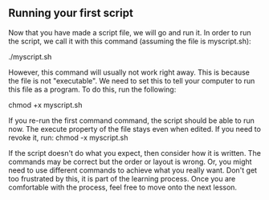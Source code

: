 ## Running your first script
Now that you have made a script file, we will go and run it.
In order to run the script, we call it with this command (assuming the file is myscript.sh):

./myscript.sh

However, this command will usually not work right away.
This is because the file is not "executable".
We need to set this to tell your computer to run this file as a program.
To do this, run the following:

chmod +x myscript.sh

If you re-run the first command command, the script should be able to run now.
The execute property of the file stays even when edited. If you need to revoke it, run:
chmod -x myscript.sh

If the script doesn't do what you expect, then consider how it is written.
The commands may be correct but the order or layout is wrong.
Or, you might need to use different commands to achieve what you really want.
Don't get too frustrated by this, it is part of the learning process.
Once you are comfortable with the process, feel free to move onto the next lesson.